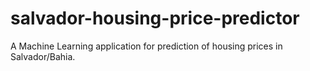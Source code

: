 # salvador-housing-price-predictor
A Machine Learning application for prediction of housing prices in Salvador/Bahia.
